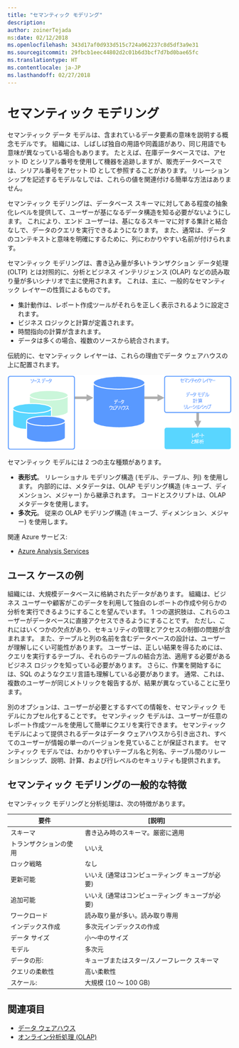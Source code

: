 ```yaml
---
title: "セマンティック モデリング"
description: 
author: zoinerTejada
ms:date: 02/12/2018
ms.openlocfilehash: 343d17af0d933d515c724a062237c8d5df3a9e31
ms.sourcegitcommit: 29fbcb1eec44802d2c01b6d3bcf7d7bd0bae65fc
ms.translationtype: HT
ms.contentlocale: ja-JP
ms.lasthandoff: 02/27/2018
---
```

# <a name="semantic-modeling"></a>セマンティック モデリング

セマンティック データ モデルは、含まれているデータ要素の意味を説明する概念モデルです。 組織には、しばしば独自の用語や同義語があり、同じ用語でも意味が異なっている場合もあります。 たとえば、在庫データベースでは、アセット ID とシリアル番号を使用して機器を追跡しますが、販売データベースでは、シリアル番号をアセット ID として参照することがあります。 リレーションシップを記述するモデルなしでは、これらの値を関連付ける簡単な方法はありません。 

セマンティック モデリングは、データベース スキーマに対してある程度の抽象化レベルを提供して、ユーザーが基になるデータ構造を知る必要がないようにします。 これにより、エンド ユーザーは、基になるスキーマに対する集計と結合なしで、データのクエリを実行できるようになります。 また、通常は、データのコンテキストと意味を明確にするために、列にわかりやすい名前が付けられます。

セマンティック モデリングは、書き込み量が多いトランザクション データ処理 (OLTP) とは対照的に、分析とビジネス インテリジェンス (OLAP) などの読み取り量が多いシナリオで主に使用されます。 これは、主に、一般的なセマンティック レイヤーの性質によるものです。

- 集計動作は、レポート作成ツールがそれらを正しく表示されるように設定されます。
- ビジネス ロジックと計算が定義されます。
- 時間指向の計算が含まれます。
- データは多くの場合、複数のソースから統合されます。 

伝統的に、セマンティック レイヤーは、これらの理由でデータ ウェアハウスの上に配置されます。

![データ ウェアハウスとレポート作成ツールの間のセマンティック レイヤーのサンプル図](./images/semantic-modeling.png)

セマンティック モデルには 2 つの主な種類があります。

* **表形式**。 リレーショナル モデリング構造 (モデル、テーブル、列) を使用します。 内部的には、メタデータは、OLAP モデリング構造 (キューブ、ディメンション、メジャー) から継承されます。 コードとスクリプトは、OLAP メタデータを使用します。
* **多次元**。 従来の OLAP モデリング構造 (キューブ、ディメンション、メジャー) を使用します。

関連 Azure サービス:
- [Azure Analysis Services](https://azure.microsoft.com/services/analysis-services/)

## <a name="example-use-case"></a>ユース ケースの例

組織には、大規模データベースに格納されたデータがあります。 組織は、ビジネス ユーザーや顧客がこのデータを利用して独自のレポートの作成や何らかの分析を実行できるようにすることを望んでいます。 1 つの選択肢は、これらのユーザーがデータベースに直接アクセスできるようにすることです。 ただし、これにはいくつかの欠点があり、セキュリティの管理とアクセスの制御の問題が含まれます。 また、テーブルと列の名前を含むデータベースの設計は、ユーザーが理解しにくい可能性があります。 ユーザーは、正しい結果を得るためには、クエリを実行するテーブル、それらのテーブルの結合方法、適用する必要があるビジネス ロジックを知っている必要があります。 さらに、作業を開始するには、SQL のようなクエリ言語も理解している必要があります。 通常、これは、複数のユーザーが同じメトリックを報告するが、結果が異なっていることに至ります。

別のオプションは、ユーザーが必要とするすべての情報を、セマンティック モデルにカプセル化することです。 セマンティック モデルは、ユーザーが任意のレポート作成ツールを使用して簡単にクエリを実行できます。 セマンティック モデルによって提供されるデータはデータ ウェアハウスから引き出され、すべてのユーザーが情報の単一のバージョンを見ていることが保証されます。 セマンティック モデルでは、わかりやすいテーブル名と列名、テーブル間のリレーションシップ、説明、計算、および行レベルのセキュリティも提供されます。

## <a name="typical-traits-of-semantic-modeling"></a>セマンティック モデリングの一般的な特徴

セマンティック モデリングと分析処理は、次の特徴があります。

| 要件 | [説明] |
| --- | --- |
| スキーマ | 書き込み時のスキーマ。厳密に適用|
| トランザクションの使用 | いいえ  |
| ロック戦略 | なし |
| 更新可能 | いいえ (通常はコンピューティング キューブが必要) |
| 追加可能 | いいえ (通常はコンピューティング キューブが必要) |
| ワークロード | 読み取り量が多い。読み取り専用 |
| インデックス作成 | 多次元インデックスの作成 |
| データ サイズ | 小～中のサイズ |
| モデル | 多次元 |
| データの形:| キューブまたはスター/スノーフレーク スキーマ |
| クエリの柔軟性 | 高い柔軟性 |
| スケール: | 大規模 (10 ～ 100 GB) |

## <a name="see-also"></a>関連項目

- [データ ウェアハウス](../scenarios/data-warehousing.md)
- [オンライン分析処理 (OLAP)](../scenarios/online-analytical-processing.md)
